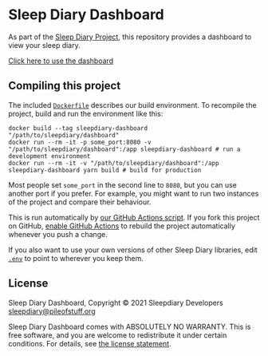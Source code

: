 # Sleep Diary Dashboard

As part of the [Sleep Diary Project](https://sleepdiary.github.io/), this repository provides a dashboard to view your sleep diary.

[Click here to use the dashboard](https://sleepdiary.github.io/dashboard)

## Compiling this project

The included [`Dockerfile`](Dockerfile) describes our build environment.  To recompile the project, build and run the environment like this:

    docker build --tag sleepdiary-dashboard "/path/to/sleepdiary/dashboard"
    docker run --rm -it -p some_port:8080 -v "/path/to/sleepdiary/dashboard":/app sleepdiary-dashboard # run a development environment
    docker run --rm -it -v "/path/to/sleepdiary/dashboard":/app sleepdiary-dashboard yarn build # build for production

Most people set `some_port` in the second line to `8080`, but you can use another port if you prefer.  For example, you might want to run two instances of the project and compare their behaviour.

This is run automatically by [our GitHub Actions script](.github/workflows/main.yml).  If you fork this project on GitHub, [enable GitHub Actions](https://docs.github.com/en/actions/managing-workflow-runs/disabling-and-enabling-a-workflow) to rebuild the project automatically whenever you push a change.

If you also want to use your own versions of other Sleep Diary libraries, edit [`.env`](.env) to point to wherever you keep them.

## License

Sleep Diary Dashboard, Copyright © 2021 Sleepdiary Developers <sleepdiary@pileofstuff.org>

Sleep Diary Dashboard comes with ABSOLUTELY NO WARRANTY.  This is free software, and you are welcome to redistribute it under certain conditions.  For details, see [the license statement](LICENSE).

